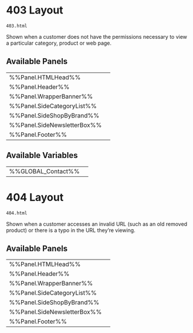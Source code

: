# <span class="jumptarget"> 403 Layout </span>

`403.html`

Shown when a customer does not have the permissions necessary to view a particular category, product or web page.

## <span class="jumptarget"> Available Panels </span>
|||
|---|---|
| %%Panel.HTMLHead%% |
| %%Panel.Header%% |
| %%Panel.WrapperBanner%% |
| %%Panel.SideCategoryList%% |
| %%Panel.SideShopByBrand%% |
| %%Panel.SideNewsletterBox%% |
| %%Panel.Footer%% |

## <span class="jumptarget"> Available Variables </span>

|||
|---|---|
| %%GLOBAL_Contact%% |

# <span class="jumptarget"> 404 Layout </span>

`404.html`

Shown when a customer accesses an invalid URL (such as an old removed product) or there is a typo in the URL they’re viewing.

## <span class="jumptarget"> Available Panels </span>
|||
|---|---|
| %%Panel.HTMLHead%% |
| %%Panel.Header%% |
| %%Panel.WrapperBanner%% |
| %%Panel.SideCategoryList%% |
| %%Panel.SideShopByBrand%% |
| %%Panel.SideNewsletterBox%% |
| %%Panel.Footer%% |
